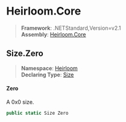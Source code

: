 # Heirloom.Core

> **Framework**: .NETStandard,Version=v2.1  
> **Assembly**: [Heirloom.Core][0]  

## Size.Zero

> **Namespace**: [Heirloom][0]  
> **Declaring Type**: [Size][1]  

#### Zero

A 0x0 size.

```cs
public static Size Zero
```

[0]: ../../../Heirloom.Core.md
[1]: ../Size.md
